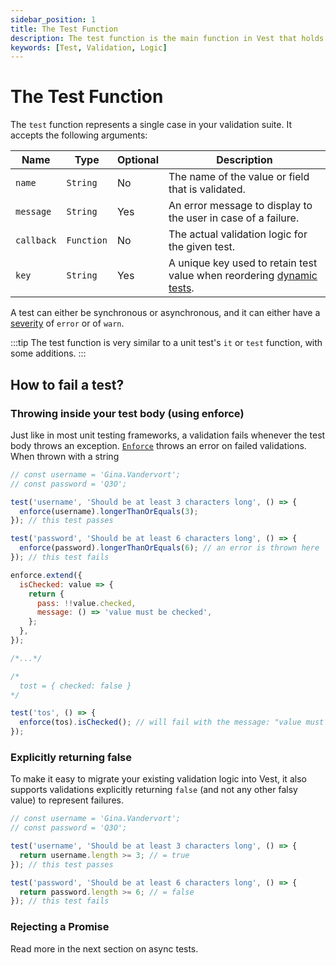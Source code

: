 ```yaml
---
sidebar_position: 1
title: The Test Function
description: The test function is the main function in Vest that holds your validation logic.
keywords: [Test, Validation, Logic]
---
```


# The Test Function

The `test` function represents a single case in your validation suite. It accepts the following arguments:

| Name       | Type       | Optional | Description                                                                                                        |
| ---------- | ---------- | -------- | ------------------------------------------------------------------------------------------------------------------ |
| `name`     | `String`   | No       | The name of the value or field that is validated.                                                                  |
| `message`  | `String`   | Yes      | An error message to display to the user in case of a failure.                                                      |
| `callback` | `Function` | No       | The actual validation logic for the given test.                                                                    |
| `key`      | `String`   | Yes      | A unique key used to retain test value when reordering [dynamic tests](./advanced_test_features/dynamic_tests.md). |

A test can either be synchronous or asynchronous, and it can either have a [severity](./warn_only_tests.md) of `error` or of `warn`.

:::tip
The test function is very similar to a unit test's `it` or `test` function, with some additions.
:::

## How to fail a test?

### Throwing inside your test body (using enforce)

Just like in most unit testing frameworks, a validation fails whenever the test body throws an exception. [`Enforce`](../enforce/enforce.md) throws an error on failed validations.
When thrown with a string

```js
// const username = 'Gina.Vandervort';
// const password = 'Q3O';

test('username', 'Should be at least 3 characters long', () => {
  enforce(username).longerThanOrEquals(3);
}); // this test passes

test('password', 'Should be at least 6 characters long', () => {
  enforce(password).longerThanOrEquals(6); // an error is thrown here
}); // this test fails
```

```js
enforce.extend({
  isChecked: value => {
    return {
      pass: !!value.checked,
      message: () => 'value must be checked',
    };
  },
});

/*...*/

/*
  tost = { checked: false }
*/

test('tos', () => {
  enforce(tos).isChecked(); // will fail with the message: "value must be checked"
});
```

### Explicitly returning false

To make it easy to migrate your existing validation logic into Vest, it also supports validations explicitly returning `false` (and not any other falsy value) to represent failures.

```js
// const username = 'Gina.Vandervort';
// const password = 'Q3O';

test('username', 'Should be at least 3 characters long', () => {
  return username.length >= 3; // = true
}); // this test passes

test('password', 'Should be at least 6 characters long', () => {
  return password.length >= 6; // = false
}); // this test fails
```

### Rejecting a Promise

Read more in the next section on async tests.
